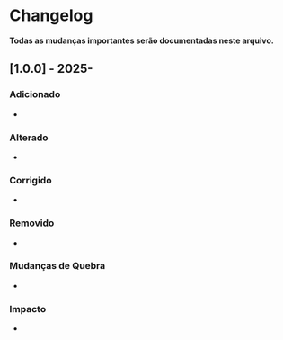 # Changelog

**Todas as mudanças importantes serão documentadas neste arquivo.**

## [1.0.0] - 2025-

### Adicionado
- 

### Alterado
- 

### Corrigido
- 

### Removido
- 

### Mudanças de Quebra
- 

### Impacto
- 